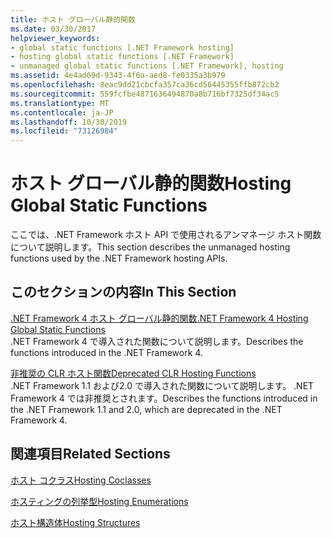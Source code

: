 ```yaml
---
title: ホスト グローバル静的関数
ms.date: 03/30/2017
helpviewer_keywords:
- global static functions [.NET Framework hosting]
- hosting global static functions [.NET Framework]
- unmanaged global static functions [.NET Framework], hosting
ms.assetid: 4e4ad69d-9343-4f6a-aed8-fe0335a3b979
ms.openlocfilehash: 8eac9dd21cbcfa357ca36cd56445355ffb872cb2
ms.sourcegitcommit: 559fcfbe4871636494870a8b716bf7325df34ac5
ms.translationtype: MT
ms.contentlocale: ja-JP
ms.lasthandoff: 10/30/2019
ms.locfileid: "73126984"
---
```

# <a name="hosting-global-static-functions"></a><span data-ttu-id="0ce9a-102">ホスト グローバル静的関数</span><span class="sxs-lookup"><span data-stu-id="0ce9a-102">Hosting Global Static Functions</span></span>
<span data-ttu-id="0ce9a-103">ここでは、.NET Framework ホスト API で使用されるアンマネージ ホスト関数について説明します。</span><span class="sxs-lookup"><span data-stu-id="0ce9a-103">This section describes the unmanaged hosting functions used by the .NET Framework hosting APIs.</span></span>  
  
## <a name="in-this-section"></a><span data-ttu-id="0ce9a-104">このセクションの内容</span><span class="sxs-lookup"><span data-stu-id="0ce9a-104">In This Section</span></span>  
 [<span data-ttu-id="0ce9a-105">.NET Framework 4 ホスト グローバル静的関数</span><span class="sxs-lookup"><span data-stu-id="0ce9a-105">.NET Framework 4 Hosting Global Static Functions</span></span>](../../../../docs/framework/unmanaged-api/hosting/net-framework-4-hosting-global-static-functions.md)  
 <span data-ttu-id="0ce9a-106">.NET Framework 4 で導入された関数について説明します。</span><span class="sxs-lookup"><span data-stu-id="0ce9a-106">Describes the functions introduced in the .NET Framework 4.</span></span>  
  
 [<span data-ttu-id="0ce9a-107">非推奨の CLR ホスト関数</span><span class="sxs-lookup"><span data-stu-id="0ce9a-107">Deprecated CLR Hosting Functions</span></span>](../../../../docs/framework/unmanaged-api/hosting/deprecated-clr-hosting-functions.md)  
 <span data-ttu-id="0ce9a-108">.NET Framework 1.1 および2.0 で導入された関数について説明します。 .NET Framework 4 では非推奨とされます。</span><span class="sxs-lookup"><span data-stu-id="0ce9a-108">Describes the functions introduced in the .NET Framework 1.1 and 2.0, which are deprecated in the .NET Framework 4.</span></span>  
  
## <a name="related-sections"></a><span data-ttu-id="0ce9a-109">関連項目</span><span class="sxs-lookup"><span data-stu-id="0ce9a-109">Related Sections</span></span>  
 [<span data-ttu-id="0ce9a-110">ホスト コクラス</span><span class="sxs-lookup"><span data-stu-id="0ce9a-110">Hosting Coclasses</span></span>](../../../../docs/framework/unmanaged-api/hosting/hosting-coclasses.md)  
  
 [<span data-ttu-id="0ce9a-111">ホスティングの列挙型</span><span class="sxs-lookup"><span data-stu-id="0ce9a-111">Hosting Enumerations</span></span>](../../../../docs/framework/unmanaged-api/hosting/hosting-enumerations.md)  
  
 [<span data-ttu-id="0ce9a-112">ホスト構造体</span><span class="sxs-lookup"><span data-stu-id="0ce9a-112">Hosting Structures</span></span>](../../../../docs/framework/unmanaged-api/hosting/hosting-structures.md)
